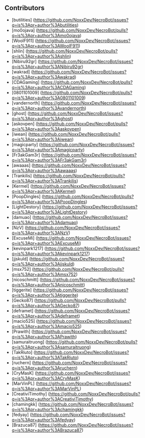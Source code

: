 ## Contributors
 * [butilities] (https://github.com/NoxxDev/NecroBot/issues?q=is%3Apr+author%3Abutilities)
 * [mo0ojava] (https://github.com/NoxxDev/NecroBot/pulls?q=is%3Apr+author%3Amo0ojava)
 * [WoolF911] (https://github.com/NoxxDev/NecroBot/issues?q=is%3Apr+author%3AWoolF911)
 * [shlin] (https://github.com/NoxxDev/NecroBot/pulls?q=is%3Apr+author%3Ashlin)
 * [Nibiru92gr] (https://github.com/NoxxDev/NecroBot/issues?q=is%3Apr+author%3ANibiru92gr)
 * [wakrad] (https://github.com/NoxxDev/NecroBot/issues?q=is%3Apr+author%3Awakrad)
 * [CDAGaming] (https://github.com/NoxxDev/NecroBot/pulls?q=is%3Apr+author%3ACDAGaming)
 * [0801101009] (https://github.com/NoxxDev/NecroBot/pulls?q=is%3Apr+author%3A0801101009)
 * [vandernorth] (https://github.com/NoxxDev/NecroBot/issues?q=is%3Apr+author%3Avandernorth)
 * [ghost] (https://github.com/NoxxDev/NecroBot/issues?q=is%3Apr+author%3Aghost)
 * [askovpen] (https://github.com/NoxxDev/NecroBot/pulls?q=is%3Apr+author%3Aaskovpen)
 * [iwean] (https://github.com/NoxxDev/NecroBot/pulls?q=is%3Apr+author%3Aiwean)
 * [magicparty] (https://github.com/NoxxDev/NecroBot/issues?q=is%3Apr+author%3Amagicparty)
 * [Fr3akGam3r] (https://github.com/NoxxDev/NecroBot/issues?q=is%3Apr+author%3AFr3akGam3r)
 * [awaaas] (https://github.com/NoxxDev/NecroBot/issues?q=is%3Apr+author%3Aawaaas)
 * [Trankilis] (https://github.com/NoxxDev/NecroBot/pulls?q=is%3Apr+author%3ATrankilis)
 * [Kermel] (https://github.com/NoxxDev/NecroBot/issues?q=is%3Apr+author%3AKermel)
 * [PoopDingles] (https://github.com/NoxxDev/NecroBot/pulls?q=is%3Apr+author%3APoopDingles)
 * [LightDestory] (https://github.com/NoxxDev/NecroBot/issues?q=is%3Apr+author%3ALightDestory)
 * [damuao] (https://github.com/NoxxDev/NecroBot/issues?q=is%3Apr+author%3Adamuao)
 * [NzV] (https://github.com/NoxxDev/NecroBot/issues?q=is%3Apr+author%3ANzV)
 * [ExcuseMi] (https://github.com/NoxxDev/NecroBot/issues?q=is%3Apr+author%3AExcuseMi)
 * [kevinpark1217] (https://github.com/NoxxDev/NecroBot/issues?q=is%3Apr+author%3Akevinpark1217)
 * [jjskuld] (https://github.com/NoxxDev/NecroBot/issues?q=is%3Apr+author%3Ajjskuld)
 * [msx752] (https://github.com/NoxxDev/NecroBot/pulls?q=is%3Apr+author%3Amsx752)
 * [nicoschmitt] (https://github.com/NoxxDev/NecroBot/issues?q=is%3Apr+author%3Anicoschmitt)
 * [tiggerite] (https://github.com/NoxxDev/NecroBot/issues?q=is%3Apr+author%3Atiggerite)
 * [Gecko87] (https://github.com/NoxxDev/NecroBot/pulls?q=is%3Apr+author%3AGecko87)
 * [deframet] (https://github.com/NoxxDev/NecroBot/issues?q=is%3Apr+author%3Adeframet)
 * [macio525] (https://github.com/NoxxDev/NecroBot/issues?q=is%3Apr+author%3Amacio525)
 * [Prawith] (https://github.com/NoxxDev/NecroBot/issues?q=is%3Apr+author%3APrawith)
 * [samuraitruong] (https://github.com/NoxxDev/NecroBot/pulls?q=is%3Apr+author%3Asamuraitruong)
 * [TakRiuto] (https://github.com/NoxxDev/NecroBot/issues?q=is%3Apr+author%3ATakRiuto)
 * [ruchern] (https://github.com/NoxxDev/NecroBot/issues?q=is%3Apr+author%3Aruchern)
 * [CryMasK] (https://github.com/NoxxDev/NecroBot/issues?q=is%3Apr+author%3ACryMasK)
 * [MarVinPL] (https://github.com/NoxxDev/NecroBot/issues?q=is%3Apr+author%3AMarVinPL)
 * [CreativiTimothy] (https://github.com/NoxxDev/NecroBot/pulls?q=is%3Apr+author%3ACreativiTimothy)
 * [chamingkk] (https://github.com/NoxxDev/NecroBot/issues?q=is%3Apr+author%3Achamingkk)
 * [fedyay] (https://github.com/NoxxDev/NecroBot/issues?q=is%3Apr+author%3Afedyay)
 * [Brazuca87] (https://github.com/NoxxDev/NecroBot/issues?q=is%3Apr+author%3ABrazuca87)